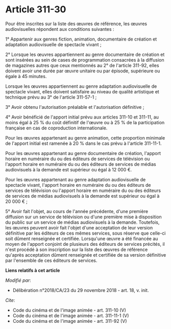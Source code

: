 # Article 311-30

Pour être inscrites sur la liste des œuvres de référence, les œuvres audiovisuelles répondent aux conditions suivantes :

1° Appartenir aux genres fiction, animation, documentaire de création et adaptation audiovisuelle de spectacle vivant ;

2° Lorsque les œuvres appartiennent au genre documentaire de création et sont insérées au sein de cases de programmation
consacrées à la diffusion de magazines autres que ceux mentionnés au 2° de l'article 311-92, elles doivent avoir une durée
par œuvre unitaire ou par épisode, supérieure ou égale à 45 minutes.

Lorsque les œuvres appartiennent au genre adaptation audiovisuelle de spectacle vivant, elles doivent satisfaire au niveau de
qualité artistique et technique prévu au 3° de l'article 311-57-1 ;

3° Avoir obtenu l'autorisation préalable et l'autorisation définitive ;

4° Avoir bénéficié de l'apport initial prévu aux articles 311-10 et 311-11, au moins égal à 25 % du coût définitif de l'œuvre
ou à 25 % de la participation française en cas de coproduction internationale.

Pour les œuvres appartenant au genre animation, cette proportion minimale de l'apport initial est ramenée à 20 % dans le cas
prévu à l'article 311-11-1.

Pour les œuvres appartenant au genre documentaire de création, l'apport horaire en numéraire du ou des éditeurs de services
de télévision ou l'apport horaire en numéraire du ou des éditeurs de services de médias audiovisuels à la demande est
supérieur ou égal à 12 000 €.

Pour les œuvres appartenant au genre adaptation audiovisuelle de spectacle vivant, l'apport horaire en numéraire du ou des
éditeurs de services de télévision ou l'apport horaire en numéraire du ou des éditeurs de services de médias audiovisuels à
la demande est supérieur ou égal à 20 000 € ;

5° Avoir fait l'objet, au cours de l'année précédente, d'une première diffusion sur un service de télévision ou d'une
première mise à disposition du public sur un service de médias audiovisuels à la demande. Toutefois, les œuvres peuvent avoir
fait l'objet d'une acceptation de leur version définitive par les éditeurs de ces mêmes services, sous réserve que celle-ci
soit dûment renseignée et certifiée. Lorsqu'une œuvre a été financée au moyen de l'apport conjoint de plusieurs des éditeurs
de services précités, il n'est procédé à son inscription sur la liste des œuvres de référence qu'après acceptation dûment
renseignée et certifiée de sa version définitive par l'ensemble de ces éditeurs de services.

**Liens relatifs à cet article**

_Modifié par_:

  - Délibération n°2018/CA/23 du 29 novembre 2018 - art. 18, v. init.

_Cite_:

  - Code du cinéma et de l'image animée - art. 311-10 (V)
  - Code du cinéma et de l'image animée - art. 311-11-1 (V)
  - Code du cinéma et de l'image animée - art. 311-92 (V)
